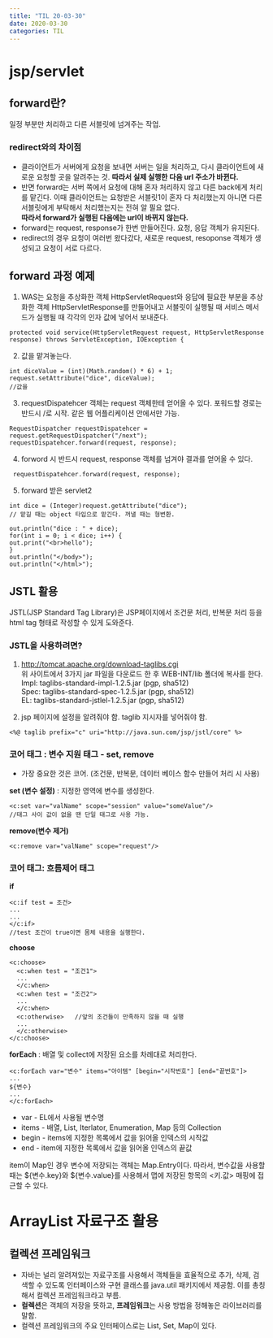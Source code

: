 ```yaml
---
title: "TIL 20-03-30"
date: 2020-03-30
categories: TIL
---
```


# jsp/servlet
## forward란?
일정 부분만 처리하고 다른 서블릿에 넘겨주는 작업.

### redirect와의 차이점
* 클라이언트가 서버에게 요청을 보내면 서버는 일을 처리하고, 다시 클라이언트에 새로운 요청할 곳을 알려주는 것.   **따라서 실제 실행한 다음 url 주소가 바뀐다.**
* 반면 forward는 서버 쪽에서 요청에 대해 혼자 처리하지 않고 다른 back에게 처리를 맡긴다. 이때 클라이언트는 요청받은 서블릿1이 혼자 다 처리했는지
아니면 다른 서블릿에게 부탁해서 처리했는지는 전혀 알 필요 없다.  
**따라서 forward가 실행된 다음에는 url이 바뀌지 않는다.**
* forward는 request, response가 한번 만들어진다. 요청, 응답 객체가 유지된다.
* redirect의 경우 요청이 여러번 왔다갔다, 새로운 request, resoponse 객체가 생성되고 요청이 서로 다르다.

## forward 과정 예제

1) WAS는 요청을 추상화한 객체 HttpServletRequest와 응답에 필요한 부분을 추상화한 객체 HttpServletResponse를 만들어내고
서블릿이 실행될 때 서비스 메서드가 실행될 때 각각의 인자 값에 넣어서 보내준다.
```
protected void service(HttpServletRequest request, HttpServletResponse response) throws ServletException, IOException {
```
2) 값을 맡겨놓는다. 

```
int diceValue = (int)(Math.random() * 6) + 1; 
request.setAttribute("dice", diceValue);
//값을
```

3) requestDispatehcer 객체는 request 객체한테 얻어올 수 있다. 포워드할 경로는 반드시 /로 시작. 같은 웹 어플리케이션 안에서만 가능.
            
```
RequestDispatcher requestDispatehcer = request.getRequestDispatcher("/next");
requestDispatehcer.forward(request, response);
```

4) forword 시 반드시 request, response 객체를 넘겨야 결과를 얻어올 수 있다.
```
 requestDispatehcer.forward(request, response);
 ```
 
5) forward 받은 servlet2 
```
int dice = (Integer)request.getAttribute("dice");
// 맡길 때는 object 타입으로 맡긴다. 꺼낼 때는 형변환.

out.println("dice : " + dice);
for(int i = 0; i < dice; i++) {
out.print("<br>hello");
}
out.println("</body>");
out.println("</html>");   
  ```
  
## JSTL 활용
JSTL(JSP Standard Tag Library)은 JSP페이지에서 조건문 처리, 반복문 처리 등을 html tag 형태로 작성할 수 있게 도와준다.

### JSTL을 사용하려면?
1) http://tomcat.apache.org/download-taglibs.cgi  
위 사이트에서 3가지 jar 파일을 다운로드 한 후 WEB-INT/lib 폴더에 복사를 한다.  
Impl: taglibs-standard-impl-1.2.5.jar (pgp, sha512)  
Spec: taglibs-standard-spec-1.2.5.jar (pgp, sha512)  
EL: taglibs-standard-jstlel-1.2.5.jar (pgp, sha512)  

2) jsp 페이지에 설정을 알려줘야 함. taglib 지시자를 넣어줘야 함.  
```
<%@ taglib prefix="c" uri="http://java.sun.com/jsp/jstl/core" %> 
```

### 코어 태그 : 변수 지원 태그 - set, remove
* 가장 중요한 것은 코어. (조건문, 반복문, 데이터 베이스 함수 만들어 처리 시 사용)   

**set (변수 설정)** : 지정한 영역에 변수를 생성한다.
```
<c:set var="valName" scope="session" value="someValue"/>
//태그 사이 값이 없을 땐 단일 태그로 사용 가능.
```

**remove(변수 제거)**
```
<c:remove var="valName" scope="request"/>
```

### 코어 태그: 흐름제어 태그   
**if**
```
<c:if test = 조건>
...
...
</c:if>
//test 조건이 true이면 몸체 내용을 실행한다.
```

**choose**
```
<c:choose>
  <c:when test = "조건1"> 
  ...
  </c:when>
  <c:when test = "조건2">
  ...
  </c:when>
  <c:otherwise>   //앞의 조건들이 만족하지 않을 때 실행
  ...
  </c:otherwise>
</c:choose>
```

**forEach** : 배열 및 collect에 저장된 요소를 차례대로 처리한다.
```
<c:forEach var="변수" items="아이템" [begin="시작번호"] [end="끝번호"]>
...
${변수}
...
</c:forEach>
```

* var - EL에서 사용될 변수명
* items - 배열, List, Iterlator, Enumeration, Map 등의 Collection
* begin - items에 지정한 목록에서 값을 읽어올 인덱스의 시작값
* end - item에 지정한 목록에서 값을 읽어올 인덱스의 끝값  

item이 Map인 경우 변수에 저장되는 객체는 Map.Entry이다. 따라서, 변수값을 사용할 때는 ${변수.key}와
${변수.value}를 사용해서 맵에 저장된 항목의 <키.값> 매핑에 접근할 수 있다.

# ArrayList 자료구조 활용
## 컬렉션 프레임워크
* 자바는 널리 알려져있는 자료구조를 사용해서 객체들을 효율적으로 추가, 삭제, 검색할 수 있도록 인터페이스와 구현 클래스를 java.util 패키지에서 제공함.
이를 총칭해서 컬렉션 프레임워크라고 부름.  
* **컬렉션**은 객체의 저장을 뜻하고, **프레임워크**는 사용 방법을 정해놓은 라이브러리를 말함.   
* 컬렉션 프레임워크의 주요 인터페이스로는 List, Set, Map이 있다.
